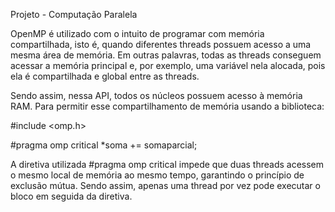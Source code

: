 Projeto - Computação Paralela

OpenMP é utilizado com o intuito de programar com memória compartilhada, isto é, quando diferentes threads possuem acesso a uma mesma área de memória. Em outras palavras, todas as threads conseguem acessar a memória principal e, por exemplo, uma variável nela alocada, pois ela é compartilhada e global entre as threads.

Sendo assim, nessa API, todos os núcleos possuem acesso à memória RAM. Para permitir esse compartilhamento de memória usando a biblioteca:

#include <omp.h>

#pragma omp critical *soma += somaparcial;

A diretiva utilizada #pragma omp critical impede que duas threads acessem o mesmo local de memória ao mesmo tempo, garantindo o princípio de exclusão mútua. Sendo assim, apenas uma thread por vez pode executar o bloco em seguida da diretiva.
